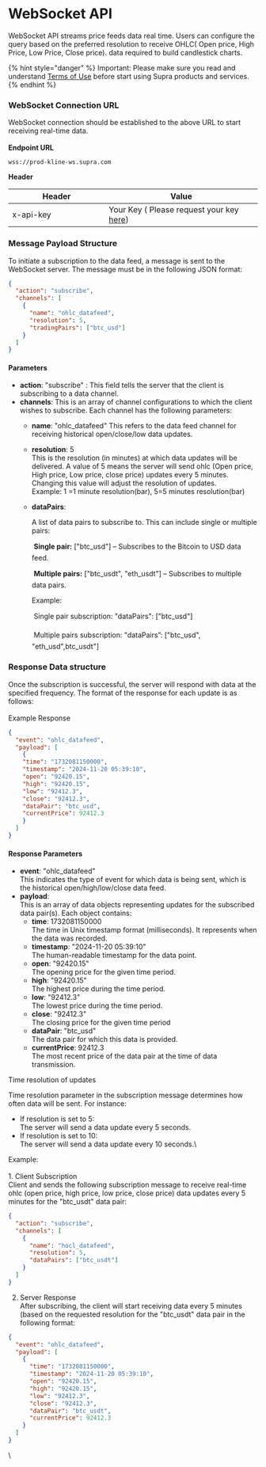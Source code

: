 # WebSocket API

WebSocket API streams price feeds data real time. Users can configure the query based on the preferred resolution to receive OHLC( Open price, High Price, Low Price, Close price). data required to build candlestick charts.

{% hint style="danger" %}
Important: Please make sure you read and understand [Terms of Use](https://supra.com/terms-of-use/) before start using Supra products and services.
{% endhint %}

### WebSocket Connection URL

WebSocket connection should be established to the above URL to start receiving real-time data.\
\
**Endpoint URL**

```
wss://prod-kline-ws.supra.com

```

**Header**

<table><thead><tr><th width="179">Header</th><th>Value</th></tr></thead><tbody><tr><td>x-api-key</td><td>Your Key ( Please request your key <a href="https://docs.google.com/forms/d/e/1FAIpQLSfHZr8BHLTY8q_MjbuKZPpdgQS0oGmRIrsn9H-HrieH9eQjFw/viewform">here</a>)</td></tr></tbody></table>

### Message Payload Structure

To initiate a subscription to the data feed, a message is sent to the WebSocket server. The message must be in the following JSON format:

```json
{
  "action": "subscribe",
  "channels": [
    {
      "name": "ohlc_datafeed",
      "resolution": 5,
      "tradingPairs": ["btc_usd"]
    }
  ]
}
```

#### Parameters

* **action**: "subscribe" : This field tells the server that the client is subscribing to a data channel.
* **channels**: This is an array of channel configurations to which the client wishes to subscribe. Each channel has the following parameters:
  * **name**: "ohlc\_datafeed" This refers to the data feed channel for receiving historical open/close/low data updates.
  * **resolution**: 5\
    This is the resolution (in minutes) at which data updates will be delivered. A value of 5 means the server will send ohlc (Open price, High price, Low price, close price) updates every 5 minutes. Changing this value will adjust the resolution of updates.\
    Example: 1 =1 minute resolution(bar), 5=5 minutes resolution(bar)
  *   **dataPairs**:

      A list of data pairs to subscribe to. This can include single or multiple pairs:

       **Single pair:** \["btc\_usd"] – Subscribes to the Bitcoin to USD data feed.

       **Multiple pairs:** \["btc\_usdt", "eth\_usdt"] – Subscribes to multiple data pairs.

      Example:

       Single pair subscription: "dataPairs": \["btc\_usd"]

       Multiple pairs subscription: "dataPairs”: \["btc\_usd", "eth\_usd",btc\_usdt"]

### Response Data structure

Once the subscription is successful, the server will respond with data at the specified frequency. The format of the response for each update is as follows:\
\
Example Response

```json
{
  "event": "ohlc_datafeed",
  "payload": [
	{
  	"time": "1732081150000",
  	"timestamp": "2024-11-20 05:39:10",
  	"open": "92420.15",
  	"high": "92420.15",
  	"low": "92412.3",
  	"close": "92412.3",
  	"dataPair": "btc_usd",
  	"currentPrice": 92412.3
	}
  ]
}

```

#### Response Parameters

* **event**: "ohlc\_datafeed"\
  This indicates the type of event for which data is being sent, which is the historical open/high/low/close data feed.
* **payload**:\
  This is an array of data objects representing updates for the subscribed data pair(s). Each object contains:
  * **time**: 1732081150000\
    The time in Unix timestamp format (milliseconds). It represents when the data was recorded.
  * **timestamp**: "2024-11-20 05:39:10"\
    The human-readable timestamp for the data point.
  * **open**: "92420.15"\
    The opening price for the given time period.
  * **high**: "92420.15"\
    The highest price during the time period.
  * **low**: "92412.3"\
    The lowest price during the time period.
  * **close**: "92412.3"\
    The closing price for the given time period
  * **dataPair**: "btc\_usd"\
    The data pair for which this data is provided.
  * **currentPrice**: 92412.3\
    The most recent price of the data pair at the time of data transmission.

Time resolution of updates

Time resolution parameter in the subscription message determines how often data will be sent. For instance:

* If resolution is set to 5:\
  The server will send a data update every 5 seconds.
* If resolution is set to 10:\
  The server will send a data update every 10 seconds.\\

Example:\
\
1\. Client Subscription\
Client and sends the following subscription message to receive real-time ohlc (open price, high price, low price, close price) data updates every 5 minutes for the "btc\_usdt" data pair:

```json
{
  "action": "subscribe",
  "channels": [
    {
      "name": "hocl_datafeed",
      "resolution": 5,
      "dataPairs": ["btc_usdt"]
    }
  ]
}
```

2. Server Response\
   After subscribing, the client will start receiving data every 5 minutes (based on the requested resolution for the "btc\_usdt" data pair in the following format:

```json
{
  "event": "ohlc_datafeed",
  "payload": [
    {
      "time": "1732081150000",
      "timestamp": "2024-11-20 05:39:10",
      "open": "92420.15",
      "high": "92420.15",
      "low": "92412.3",
      "close": "92412.3",
      "dataPair": "btc_usdt",
      "currentPrice": 92412.3
    }
  ]
}
```

\
